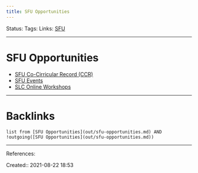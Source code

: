 ```yaml
---
title: SFU Opportunities
---
```

Status: 
Tags: 
Links: [SFU](out/sfu.md)
___
# SFU Opportunities
- [SFU Co-Cirricular Record (CCR)](out/sfu-co-cirricular-record-ccr.md)
- [SFU Events](out/sfu-events.md)
- [SLC Online Workshops](https://www.lib.sfu.ca/about/branches-depts/slc/offer/slc-workshops/workshop-recordings)
___
# Backlinks
```dataview
list from [SFU Opportunities](out/sfu-opportunities.md) AND !outgoing([SFU Opportunities](out/sfu-opportunities.md))
```
___
References:

Created:: 2021-08-22 18:53
